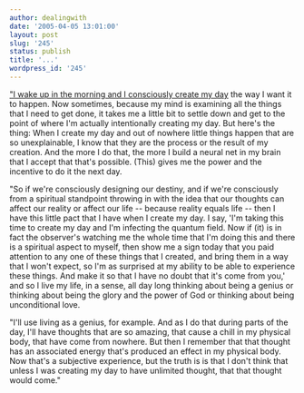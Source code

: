 ```yaml
---
author: dealingwith
date: '2005-04-05 13:01:00'
layout: post
slug: '245'
status: publish
title: '...'
wordpress_id: '245'
---
```


["I wake up in the morning and I consciously create my day][1] the way I want
it to happen. Now sometimes, because my mind is examining all the things that
I need to get done, it takes me a little bit to settle down and get to the
point of where I'm actually intentionally creating my day. But here's the
thing: When I create my day and out of nowhere little things happen that are
so unexplainable, I know that they are the process or the result of my
creation. And the more I do that, the more I build a neural net in my brain
that I accept that that's possible. (This) gives me the power and the
incentive to do it the next day.

"So if we're consciously designing our destiny, and if we're consciously from
a spiritual standpoint throwing in with the idea that our thoughts can affect
our reality or affect our life -- because reality equals life -- then I have
this little pact that I have when I create my day. I say, 'I'm taking this
time to create my day and I'm infecting the quantum field. Now if (it) is in
fact the observer's watching me the whole time that I'm doing this and there
is a spiritual aspect to myself, then show me a sign today that you paid
attention to any one of these things that I created, and bring them in a way
that I won't expect, so I'm as surprised at my ability to be able to
experience these things. And make it so that I have no doubt that it's come
from you,' and so I live my life, in a sense, all day long thinking about
being a genius or thinking about being the glory and the power of God or
thinking about being unconditional love.

"I'll use living as a genius, for example. And as I do that during parts of
the day, I'll have thoughts that are so amazing, that cause a chill in my
physical body, that have come from nowhere. But then I remember that that
thought has an associated energy that's produced an effect in my physical
body. Now that's a subjective experience, but the truth is is that I don't
think that unless I was creating my day to have unlimited thought, that that
thought would come."

   [1]: http://whatthebleep.com/create/

